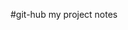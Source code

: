 #git-hub
my project notes

<!---
abdallah-gooda/abdallah-gooda is a ✨ special ✨ repository because its `README.md` (this file) appears on your GitHub profile.
You can click the Preview link to take a look at your changes.
--->
